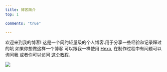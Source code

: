 ```yaml
---
title: 博客简介
top: 1

comments: "true"

---
```

欢迎来到我的博客! 这是一个简约轻量级的个人博客.用于分享一些经验和记录踩过的坑 
如果你想做这样一个博客 可以跟我一样使用 [Hexo](https://hexo.io/),
在制作过程中有问题可以询问我 或者你可以访问 [这个教程](https://www.simon96.online/2018/10/12/hexo-tutorial/).


<a><img src="http://qiniu.iswho.site/Jhonnyher-%E2%80%93Post-176.jpg" class="animated zoomIn"> </a>

